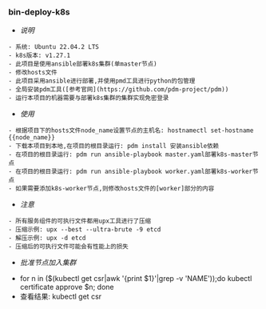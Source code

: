 ### bin-deploy-k8s

* *说明*
```
- 系统: Ubuntu 22.04.2 LTS
- k8s版本: v1.27.1
- 此项目是使用ansible部署k8s集群(单master节点)
- 修改hosts文件
- 此项目采用ansible进行部署,并使用pmd工具进行python的包管理
- 全局安装pdm工具([参考官网](https://github.com/pdm-project/pdm))
- 运行本项目的机器需要与部署k8s集群的集群实现免密登录
```
* *使用*
```
- 根据项目下的hosts文件node_name设置节点的主机名: hostnamectl set-hostname {{node_name}}
- 下载本项目到本地,在项目的根目录运行: pdm install 安装ansible依赖
- 在项目的根目录运行: pdm run ansible-playbook master.yaml部署k8s-master节点
- 在项目的根目录运行: pdm run ansible-playbook worker.yaml部署k8s-worker节点
- 如果需要添加k8s-worker节点,则修改hosts文件的[worker]部分的内容
```
* *注意*
```
- 所有服务组件的可执行文件都用upx工具进行了压缩
- 压缩示例: upx --best --ultra-brute -9 etcd
- 解压示例: upx -d etcd
- 压缩后的可执行文件可能会有性能上的损失
```

* *批准节点加入集群*
- for n in ($(kubectl get csr|awk '{print $1}'|grep -v 'NAME'));do kubectl certificate approve $n; done
- 查看结果: kubectl get csr
<!--
注意:
  - 部署calico.yaml时,镜像拉取失败,使用如下命令在每个节点上导入对应的镜像包(calico.yaml中所有的镜像)
    ctr -n k8s.io images import node.tar 
参考: https://www.haxi.cc/archives/setup-k8s-1-23-1-cluster-using-binary.html 
-->
